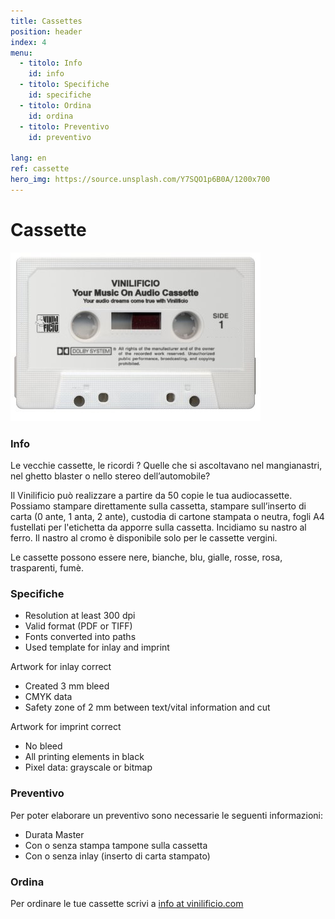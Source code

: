```yaml
---
title: Cassettes
position: header
index: 4
menu:
  - titolo: Info
    id: info
  - titolo: Specifiche
    id: specifiche
  - titolo: Ordina
    id: ordina
  - titolo: Preventivo
    id: preventivo

lang: en
ref: cassette
hero_img: https://source.unsplash.com/Y7SQO1p6B0A/1200x700
---
```

# Cassette

![cassetta](/img/cassette_vinilificio1.jpg)

### Info

Le vecchie cassette, le ricordi ? Quelle che si ascoltavano nel mangianastri, nel ghetto blaster  o nello stereo dell’automobile?

Il Vinilificio può realizzare a partire da 50 copie le tua audiocassette. Possiamo stampare direttamente sulla cassetta, stampare sull’inserto di carta (0 ante, 1 anta, 2 ante), custodia di cartone stampata o neutra, fogli A4 fustellati per l'etichetta da apporre sulla cassetta. Incidiamo su nastro al ferro. Il nastro al cromo è disponibile solo per le cassette vergini.

Le cassette possono essere nere, bianche, blu, gialle, rosse, rosa, trasparenti, fumè.

### Specifiche

* Resolution at least 300 dpi
* Valid format (PDF or TIFF)
* Fonts converted into paths
* Used template for inlay and imprint

Artwork for inlay correct

* Created 3 mm bleed
* CMYK data
* Safety zone of 2 mm between text/vital information
and cut

Artwork for imprint correct

* No bleed
* All printing elements in black
* Pixel data: grayscale or bitmap

### Preventivo

Per poter elaborare un preventivo sono necessarie le seguenti informazioni:

* Durata Master
* Con o senza stampa tampone sulla cassetta
* Con o senza inlay (inserto di carta stampato)

### Ordina

Per ordinare le tue cassette scrivi a <a href="mailto:info@vinilificio.com">info at vinilificio.com</a>
